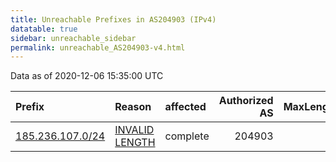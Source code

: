 ```yaml
---
title: Unreachable Prefixes in AS204903 (IPv4)
datatable: true
sidebar: unreachable_sidebar
permalink: unreachable_AS204903-v4.html
---
```


Data as of 2020-12-06 15:35:00 UTC


<div class="datatable-begin"></div>

| Prefix                                                     | Reason                                                                                                      | affected   |   Authorized AS |   MaxLength | Anchor                                         |   unreachable /24s |
|:-----------------------------------------------------------|:------------------------------------------------------------------------------------------------------------|:-----------|----------------:|------------:|:-----------------------------------------------|-------------------:|
| [185.236.107.0/24](https://stat.ripe.net/185.236.107.0/24) | [INVALID LENGTH](https://rpki-validator.ripe.net/announcement-preview?asn=AS204903&prefix=185.236.107.0/24) | complete   |          204903 |          22 | [RIPE](unreachable_RIPE_NCC_RPKI_Root-v4.html) |                  1 |

<div class="datatable-end"></div>